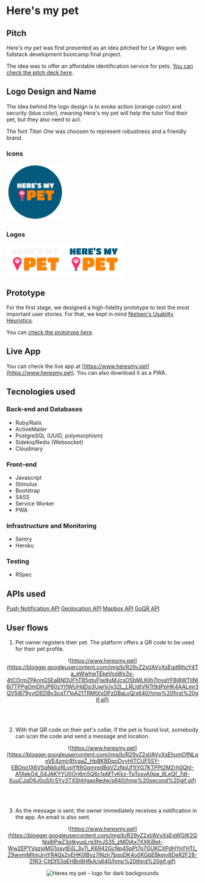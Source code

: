 <h1>Here's my pet</h1>

<h2>Pitch</h2>

*Here's my pet* was first presented as an idea pitched for Le Wagon web fullstack development bootcamp final project.

The idea was to offer an affordable identification service for pets. [You can check the pitch deck here](https://drive.google.com/file/d/1Q3p6T9w5yWYRJVF2zQZ9bIqXxho6PKsf/view?usp=sharing).

<h2>Logo Design and Name</h2>

The idea behind the logo design is to evoke action (orange color) and security (blue color), meaning Here's my pet will help the tutor find their pet, but they also need to act.

The font *Titan One* was choosen to represent robustness and a friendly brand.

<h3>Icons</h3>

<div align="left">
<img src="https://github.com/magedeungaro/heres-my-pet/blob/master/public/icons/ms-icon-310x310.png?raw=true" alt="Heres my pet icon medalion"  width="150px">
</div>

<h3>Logos</h3>

<div align="left">
<img src="https://github.com/magedeungaro/heres-my-pet/blob/master/app/assets/images/heresmypet_logo_inverted.png?raw=true" alt="Heres my pet - logo for dark backgrounds" width="150px">

<img src="https://github.com/magedeungaro/heres-my-pet/blob/master/app/assets/images/heresmypet_logo.png?raw=true" alt="Heres my pet - logo for light backgrounds" width="150px">
</div>

<h2>Prototype</h2>

For the first stage, we designed a high-fidelity prototype to test the most important user stories. For that, we kept in mind [Nielsen's Usabilty Heuristics](https://www.nngroup.com/articles/ten-usability-heuristics/).

You can [check the prototype here](https://www.figma.com/proto/zlrvtJiXEMw7PyPJtKu7wl/HMP?node-id=74%3A242&scaling=scale-down&page-id=8%3A2&starting-point-node-id=74%3A242).

<h2>Live App</h2>

You can check the live app at [https://www.heresmy.pet](https://www.heresmy.pet). You can also download it as a PWA.

<h2>Tecnologies used</h2>

<h3>Back-end and Databases</h3>

<ul>
  <li>Ruby/Rails</li>
  <li>ActiveMailer</li>
  <li>PostgreSQL (UUID, polymorphism)</li>
  <li>Sidekiq/Redis (Websocket)</li>
  <li>Cloudinary</li>
</ul>


<h3>Front-end</h3>

<ul>
  <li>Javascript</li>
  <li>Stimulus</li>
  <li>Bootstrap</li>
  <li>SASS</li>
  <li>Service Worker</li>
  <li>PWA</li>
</ul>


<h3>Infrastructure and Monitoring</h3>

<ul>
  <li>Sentry</li>
  <li>Heroku</li>
</ul>


<h3>Testing</h3>

<ul>
  <li>RSpec</li>
</ul>

<h2>APIs used</h2>

[Push Notification API](https://developer.mozilla.org/en-US/docs/Web/API/Push_API)
[Geolocation API](https://developer.mozilla.org/en-US/docs/Web/API/Geolocation_API)
[Mapbox API](https://www.mapbox.com/)
[GoQR API](https://goqr.me/api/)

<h2>User flows</h2>

1) Pet owner registers their pet. The platform offers a QR code to be used for their pet profile.

<div align="center">

  ![https://www.heresmy.pet](https://blogger.googleusercontent.com/img/b/R29vZ2xl/AVvXsEgd9IhcY4Ta_eWwhwTEkeVosWx3x-4tCOrmZPAnnGSEaBNDUFhTB5gtuFlw9uMJcsOSbMLKllh7InyaYFBj8WTlINl6i7TPPgOmDHJP60zYt1WUHdDp3UwiVJy32L_LRLldtVNTt9dPpHK4AALmr3QV5l879yvtDEDBv3cqT71pA21TRMtXxDPzDBaLvQ/s640/hmp%20first%20gif.gif)

</div>

<br>
<br>

2) With that QR code on their pet's collar, if the pet is found lost, somebody can scan the code and send a message and location.

<div align="center">

  ![https://www.heresmy.pet](https://blogger.googleusercontent.com/img/b/R29vZ2xl/AVvXsEhumOfNLqnVE4zmjr8fcgaZ_HpBKBDqoDvyHITCUF5SY-EBOno1X6VSqNkbzRLvpYft6GqmredBgVZzNsUf1tYG7KTPPt2MZrh0QhI-A1XekO4_04JAKYYU0On6m5Q6c1pMTvKkz-TqTosvA0pe_9LeQf_7dt-XuuCJqD6J0uSXrSYv3TXShhIgaxRedw/s640/hmp%20second%20gif.gif)

</div>

<br>
<br>

3) As the message is sent, the owner immediately receives a notification in the app. An email is also sent.

<div align="center">

  ![https://www.heresmy.pet](https://blogger.googleusercontent.com/img/b/R29vZ2xl/AVvXsEgWGIK2QNq8jPwZ3otkyusLrg3fnJS35_zMDIAx7XXKiBet-Ww2EPYVqzjoMG1osvtEiG_3v7i_K6942GcNp4SpPt7o7GUKCXPdHYnYHTI_Z9wvmMltmJrnYRAQs2yEHK0lBvz7lNzIr7bgoDK4o0KGbEBkejy8DeR2F28-ZfR3-CltDf53qEHBn8HfkA/s640/hmp%20third%20gif.gif)

  <img src="https://blogger.googleusercontent.com/img/b/R29vZ2xl/AVvXsEhTo4-NJYkj612a4B9dtUwvHxWi0SuJdsSdfYXl6DQv6TsgQacsB_jtVDcYRZ9awMUn3lue2mQ6UOHF9KbKdlBJJLY6YvXpMwI0WXwS9spUuhJuRjen2mF5lirVto17pP4MJvLr05HwAQC3z_PBiKYmut56K93sDRzTsJARS0iROBqBIySTsYRZNmopSQ/s1600/hmp%20email.jpeg" alt="Heres my pet - logo for dark backgrounds" width="300px">

</div>
